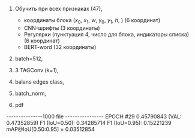 1) Обучить при всех признаках (47),
    - координаты блока ($x_0$, $x_1$, $w$, $y_0$, $y_1$, $h$, ) (6 координат)
    - CNN-шрифты (3 координаты)
    - Регулярки (пунктуация 4, число для блока, индикаторы списка) (6 координат)
    - BERT-word (32 координаты)
    
2) batch=512, 
3) 3 TAGConv (k=1), 
4) balans edges class,
5) batch_norm, 
6) pdf

---------------1000 file ----------------
EPOCH #29	 0.45790843 (VAL: 0.47352859)
F1 (IoU=0.50):  0.34285714
F1 (IoU=0.95):  0.15221239
mAP@IoU[0.50:0.95] = 0.03512854